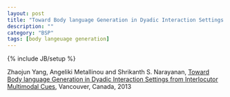 ```yaml
---
layout: post
title: "Toward Body language Generation in Dyadic Interaction Settings from Interlocutor Multimodal Cues"
description: ""
category: "BSP"
tags: [body langeuage generation]
---
```

{% include JB/setup %}

Zhaojun Yang, Angeliki Metallinou and Shrikanth S. Narayanan, [Toward Body language Generation in Dyadic Interaction Settings from Interlocutor Multimodal Cues](http://sail.usc.edu/publications.php), Vancouver, Canada, 2013